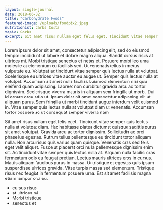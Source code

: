 ```yaml
---
layout: single-journal
date: 2018-06-02
title: "Carbohydrate Foods"
featured-image: /uploads/foodpix2.jpeg
nutritionist: Carbs Costa
topic: Carbs 
excerpt: Sit amet risus nullam eget felis eget. Tincidunt vitae semper quis lectus nulla at volutpat diam. Hac habitasse platea dictumst quisque sagittis purus sit amet volutpat. 
---
```



Lorem ipsum dolor sit amet, consectetur adipiscing elit, sed do eiusmod tempor incididunt ut labore et dolore magna aliqua. Blandit cursus risus at ultrices mi. Morbi tristique senectus et netus et. Posuere morbi leo urna molestie at elementum eu facilisis sed. Ut venenatis tellus in metus vulputate eu. Volutpat ac tincidunt vitae semper quis lectus nulla at volutpat. Scelerisque eu ultrices vitae auctor eu augue ut. Semper quis lectus nulla at volutpat. Accumsan sit amet nulla facilisi. Euismod elementum nisi quis eleifend quam adipiscing. Laoreet non curabitur gravida arcu ac tortor dignissim. Scelerisque viverra mauris in aliquam sem fringilla ut morbi. Dui id ornare arcu odio ut. Ipsum dolor sit amet consectetur adipiscing elit ut aliquam purus. Sem fringilla ut morbi tincidunt augue interdum velit euismod in. Vitae semper quis lectus nulla at volutpat diam ut venenatis. Accumsan tortor posuere ac ut consequat semper viverra nam.

Sit amet risus nullam eget felis eget. Tincidunt vitae semper quis lectus nulla at volutpat diam. Hac habitasse platea dictumst quisque sagittis purus sit amet volutpat. Gravida arcu ac tortor dignissim. Sollicitudin ac orci phasellus egestas. Rutrum tellus pellentesque eu tincidunt tortor aliquam nulla. Non arcu risus quis varius quam quisque. Venenatis cras sed felis eget velit aliquet. Fusce ut placerat orci nulla pellentesque dignissim enim sit. Ac tincidunt vitae semper quis lectus nulla at. Aliquam nulla facilisi cras fermentum odio eu feugiat pretium. Lectus mauris ultrices eros in cursus. Mattis aliquam faucibus purus in massa. Ut tristique et egestas quis ipsum suspendisse ultrices gravida. Vitae turpis massa sed elementum. Tristique risus nec feugiat in fermentum posuere urna. Est sit amet facilisis magna etiam tempor orci eu.

- cursus risus
- at ultrices mi 
- Morbi tristique 
- senectus et